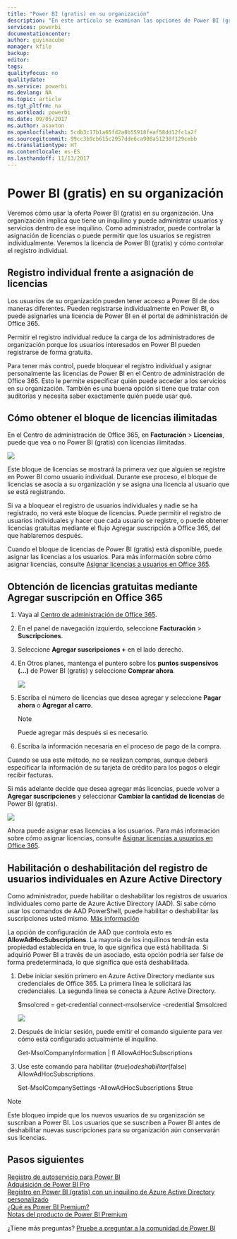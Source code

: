 ```yaml
---
title: "Power BI (gratis) en su organización"
description: "En este artículo se examinan las opciones de Power BI (gratis) desde la perspectiva de la organización. Si es el administrador del inquilino, le mostrará cómo administrar los registros gratuitos."
services: powerbi
documentationcenter: 
author: guyinacube
manager: kfile
backup: 
editor: 
tags: 
qualityfocus: no
qualitydate: 
ms.service: powerbi
ms.devlang: NA
ms.topic: article
ms.tgt_pltfrm: na
ms.workload: powerbi
ms.date: 09/05/2017
ms.author: asaxton
ms.openlocfilehash: 5cdb3c17b1a65fd2a8b55918feaf58dd12fc1a2f
ms.sourcegitcommit: 99cc3b9cb615c2957dde6ca908a51238f129cebb
ms.translationtype: HT
ms.contentlocale: es-ES
ms.lasthandoff: 11/13/2017
---
```

# <a name="power-bi-free-in-your-organization"></a>Power BI (gratis) en su organización
Veremos cómo usar la oferta Power BI (gratis) en su organización. Una organización implica que tiene un inquilino y puede administrar usuarios y servicios dentro de ese inquilino. Como administrador, puede controlar la asignación de licencias o puede permitir que los usuarios se registren individualmente. Veremos la licencia de Power BI (gratis) y cómo controlar el registro individual.

## <a name="individual-sign-up-versus-license-assignment"></a>Registro individual frente a asignación de licencias
Los usuarios de su organización pueden tener acceso a Power BI de dos maneras diferentes. Pueden registrarse individualmente en Power BI, o puede asignarles una licencia de Power BI en el portal de administración de Office 365.

Permitir el registro individual reduce la carga de los administradores de organización porque los usuarios interesados en Power BI pueden registrarse de forma gratuita.

Para tener más control, puede bloquear el registro individual y asignar personalmente las licencias de Power BI en el Centro de administración de Office 365. Esto le permite especificar quién puede acceder a los servicios en su organización. También es una buena opción si tiene que tratar con auditorías y necesita saber exactamente quién puede usar qué.

## <a name="how-to-get-the-unlimited-license-block"></a>Cómo obtener el bloque de licencias ilimitadas
En el Centro de administración de Office 365, en **Facturación** > **Licencias**, puede que vea o no Power BI (gratis) con licencias ilimitadas.

![](media/service-admin-service-free-in-your-organization/unlimited-licenses.png)

Este bloque de licencias se mostrará la primera vez que alguien se registre en Power BI como usuario individual. Durante ese proceso, el bloque de licencias se asocia a su organización y se asigna una licencia al usuario que se está registrando.

Si va a bloquear el registro de usuarios individuales y nadie se ha registrado, no verá este bloque de licencias. Puede permitir el registro de usuarios individuales y hacer que cada usuario se registre, o puede obtener licencias gratuitas mediante el flujo Agregar suscripción a Office 365, del que hablaremos después.

Cuando el bloque de licencias de Power BI (gratis) está disponible, puede asignar las licencias a los usuarios. Para más información sobre cómo asignar licencias, consulte [Asignar licencias a usuarios en Office 365](https://support.office.com/article/Assign-or-unassign-licenses-for-Office-365-for-business-997596b5-4173-4627-b915-36abac6786dc).

## <a name="getting-free-licenses-via-add-subscription-within-office-365"></a>Obtención de licencias gratuitas mediante Agregar suscripción en Office 365
1. Vaya al [Centro de administración de Office 365](https://portal.office.com/admin/default.aspx).
2. En el panel de navegación izquierdo, seleccione **Facturación**  > **Suscripciones**.
3. Seleccione **Agregar suscripciones +** en el lado derecho.
4. En Otros planes, mantenga el puntero sobre los **puntos suspensivos (...)** de Power BI (gratis) y seleccione **Comprar ahora**.
   
    ![](media/service-admin-service-free-in-your-organization/buy-powerbi-free.png)
5. Escriba el número de licencias que desea agregar y seleccione **Pagar ahora** o **Agregar al carro**.
   
   > [!NOTE]
   > Puede agregar más después si es necesario.
   > 
   > 
6. Escriba la información necesaria en el proceso de pago de la compra.

Cuando se usa este método, no se realizan compras, aunque deberá especificar la información de su tarjeta de crédito para los pagos o elegir recibir facturas.

Si más adelante decide que desea agregar más licencias, puede volver a **Agregar suscripciones** y seleccionar **Cambiar la cantidad de licencias** de Power BI (gratis).

![](media/service-admin-service-free-in-your-organization/change-license-quantity.png)

Ahora puede asignar esas licencias a los usuarios. Para más información sobre cómo asignar licencias, consulte [Asignar licencias a usuarios en Office 365](https://support.office.com/article/Assign-or-unassign-licenses-for-Office-365-for-business-997596b5-4173-4627-b915-36abac6786dc).

## <a name="enable-or-disable-individual-user-sign-up-in-azure-active-directory"></a>Habilitación o deshabilitación del registro de usuarios individuales en Azure Active Directory
Como administrador, puede habilitar o deshabilitar los registros de usuarios individuales como parte de Azure Active Directory (AAD). Si sabe cómo usar los comandos de AAD PowerShell, puede habilitar o deshabilitar las suscripciones usted mismo. [Más información](https://technet.microsoft.com/library/jj151815.aspx)

La opción de configuración de AAD que controla esto es **AllowAdHocSubscriptions**. La mayoría de los inquilinos tendrán esta propiedad establecida en true, lo que significa que está habilitada. Si adquirió Power BI a través de un asociado, esta opción podría ser false de forma predeterminada, lo que significa que está deshabilitada.

1. Debe iniciar sesión primero en Azure Active Directory mediante sus credenciales de Office 365. La primera línea le solicitará las credenciales. La segunda línea se conecta a Azure Active Directory.
   
     $msolcred = get-credential   connect-msolservice -credential $msolcred
   
   ![](media/service-admin-service-free-in-your-organization/aad-signin.png)
2. Después de iniciar sesión, puede emitir el comando siguiente para ver cómo está configurado actualmente el inquilino.
   
     Get-MsolCompanyInformation | fl AllowAdHocSubscriptions
3. Use este comando para habilitar ($true) o deshabilitar ($false) AllowAdHocSubscriptions.
   
     Set-MsolCompanySettings -AllowAdHocSubscriptions $true

> [!NOTE]
> Este bloqueo impide que los nuevos usuarios de su organización se suscriban a Power BI. Los usuarios que se suscriben a Power BI antes de deshabilitar nuevas suscripciones para su organización aún conservarán sus licencias.
> 
> 

## <a name="next-steps"></a>Pasos siguientes
[Registro de autoservicio para Power BI](service-self-service-signup-for-power-bi.md)  
[Adquisición de Power BI Pro](service-admin-purchasing-power-bi-pro.md)  
[Registro en Power BI (gratis) con un inquilino de Azure Active Directory personalizado](developer/create-an-azure-active-directory-tenant.md)  
[¿Qué es Power BI Premium?](service-premium.md)  
[Notas del producto de Power BI Premium](https://aka.ms/pbipremiumwhitepaper)  

¿Tiene más preguntas? [Pruebe a preguntar a la comunidad de Power BI](http://community.powerbi.com/)

